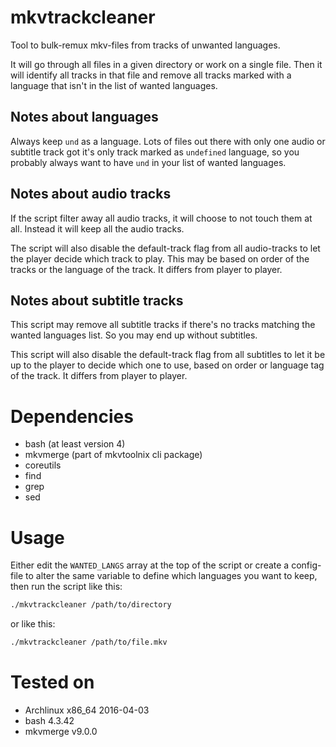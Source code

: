 # mkvtrackcleaner
Tool to bulk-remux mkv-files from tracks of unwanted languages.

It will go through all files in a given directory or work on a single
file. Then it will identify all tracks in that file and remove all
tracks marked with a language that isn't in the list of wanted
languages.

## Notes about languages
Always keep `und` as a language. Lots of files out there with only one
audio or subtitle track got it's only track marked as `undefined`
language, so you probably always want to have `und` in your list of
wanted languages.

## Notes about audio tracks
If the script filter away all audio tracks, it will choose to not touch
them at all. Instead it will keep all the audio tracks.

The script will also disable the default-track flag from all
audio-tracks to let the player decide which track to play. This may be
based on order of the tracks or the language of the track. It differs
from player to player.

## Notes about subtitle tracks
This script may remove all subtitle tracks if there's no tracks matching
the wanted languages list. So you may end up without subtitles.

This script will also disable the default-track flag from all subtitles
to let it be up to the player to decide which one to use, based on order
or language tag of the track. It differs from player to player.

# Dependencies
- bash (at least version 4)
- mkvmerge (part of mkvtoolnix cli package)
- coreutils
- find
- grep
- sed

# Usage
Either edit the `WANTED_LANGS` array at the top of the script or create
a config-file to alter the same variable to define which languages you
want to keep, then run the script like this:
```bash
./mkvtrackcleaner /path/to/directory
```

or like this:
```bash
./mkvtrackcleaner /path/to/file.mkv
```

# Tested on
- Archlinux x86_64 2016-04-03
- bash 4.3.42
- mkvmerge v9.0.0
